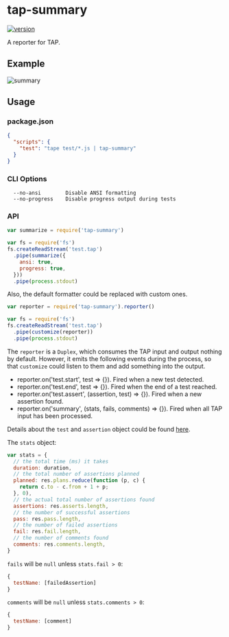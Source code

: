 # tap-summary
[![version](https://img.shields.io/npm/v/tap-summary.svg)](https://www.npmjs.com/package/@WealthWizardsEngineering/tap-summary)

A reporter for TAP.

## Example

![summary](example/clip.gif)

## Usage

### package.json
```json
{
  "scripts": {
    "test": "tape test/*.js | tap-summary"
  }
}
```

### CLI Options

```
  --no-ansi        Disable ANSI formatting
  --no-progress    Disable progress output during tests
```

### API

```js
var summarize = require('tap-summary')

var fs = require('fs')
fs.createReadStream('test.tap')
  .pipe(summarize({
    ansi: true,
    progress: true,
  }))
  .pipe(process.stdout)

```

Also, the default formatter could be replaced with custom ones.

```js
var reporter = require('tap-summary').reporter()

var fs = require('fs')
fs.createReadStream('test.tap')
  .pipe(customize(reporter))
  .pipe(process.stdout)

```

The `reporter` is a `Duplex`,
which consumes the TAP input and output nothing by default.
However, it emits the following events during the process,
so that `customize` could listen to them and add something into the output.

* reporter.on('test.start', test => {}).
  Fired when a new test detected.
* reporter.on('test.end', test => {}).
  Fired when the end of a test reached.
* reporter.on('test.assert', (assertion, test) => {}).
  Fired when a new assertion found.
* reporter.on('summary', (stats, fails, comments) => {}). 
  Fired when all TAP input has been processed.

Details about the `test` and `assertion` object could be found [here][tap-out].

The `stats` object:
```js
var stats = {
  // the total time (ms) it takes
  duration: duration,
  // the total number of assertions planned
  planned: res.plans.reduce(function (p, c) {
    return c.to - c.from + 1 + p;
  }, 0),
  // the actual total number of assertions found
  assertions: res.asserts.length,
  // the number of successful assertions
  pass: res.pass.length,
  // the number of failed assertions
  fail: res.fail.length,
  // the number of comments found
  comments: res.comments.length,
}

```

`fails` will be `null` unless `stats.fail > 0`:
```js
{ 
  testName: [failedAssertion]
}

```

`comments` will be `null` unless `stats.comments > 0`:
```js
{ 
  testName: [comment]
}

```

[tap-out]: https://github.com/scottcorgan/tap-out
